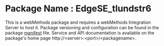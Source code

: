 # Package Name : EdgeSE_tlundstr6
This is a webMethods package and requires a webMethods Integration Server to host it. Package versioning and configuration can be found in the package [manifest](./EdgeSE_tlundstr6/manifest.v3) file. Service and API documentation is available on the package's home page http://&lt;server&gt;:&lt;port&gt;/&lt;packagename>.